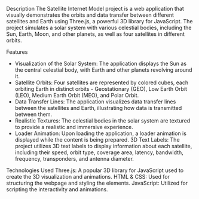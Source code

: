 Description
The Satellite Internet Model project is a web application that visually demonstrates the orbits and data transfer between different satellites and Earth using Three.js, a powerful 3D library for JavaScript. The project simulates a solar system with various celestial bodies, including the Sun, Earth, Moon, and other planets, as well as four satellites in different orbits.

Features
- Visualization of the Solar System: The application displays the Sun as the central celestial body, with Earth and other planets revolving around it.
- Satellite Orbits: Four satellites are represented by colored cubes, each orbiting Earth in distinct orbits - Geostationary (GEO), Low Earth Orbit (LEO), Medium Earth Orbit (MEO), and Polar Orbit.
- Data Transfer Lines: The application visualizes data transfer lines between the satellites and Earth, illustrating how data is transmitted between them.
- Realistic Textures: The celestial bodies in the solar system are textured to provide a realistic and immersive experience.
- Loader Animation: Upon loading the application, a loader animation is displayed while the content is being prepared.
3D Text Labels: The project utilizes 3D text labels to display information about each satellite, including their speed, orbit type, coverage area, latency, bandwidth, frequency, transponders, and antenna diameter.

Technologies Used
Three.js: A popular 3D library for JavaScript used to create the 3D visualization and animations.
HTML & CSS: Used for structuring the webpage and styling the elements.
JavaScript: Utilized for scripting the interactivity and animations.
